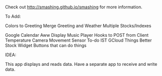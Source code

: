 Check out http://smashing.github.io/smashing for more information.


To Add:

Colors to Greeting
Merge Greeting and Weather
Multiple Stocks/Indexes

Google Calendar
Aww Display
Music Player
Hooks to POST from Client
    Temperature
    Camera
    Movement Sensor
To-do IST
GCloud Things
Better Stock Widget
Buttons that can do things

IDEA:

This app displays and reads data.
Have a separate app to receive and write data. 